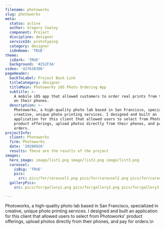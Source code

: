 ```yaml
---
filename: photoworks
slug: photoworks
meta:
  status: active
  author: Gregory Cowley
  component: Project
  discipline: designer
  serviceId: prototyping
  category: designer
  isOnHome: 'TRUE'
theme:
  isDark: 'TRUE'
  background: '#252F3A'
video: '427638306'
pageHeader:
  backToLabel: Project Back Link
  titleCategory: designer
  titleMain: Photoworks iOS Photo Ordering App
  subtitle: >-
    A mobile iOS app that allowed customers to order real prints from the photos
    on their phones.
  description: >-
    Photoworks, a high-quality photo lab based in San Francisco, specialized in
    creative, unique photo printing services. I designed and built an
    application for this client that allowed users to select from Photoworks'
    product offerings, upload photos directly from their phones, and pay for
    orders.
projectInfo:
  client: Photoworks
  firm: Photoworks
  date: '20200926'
  results: These are the results of the project
images:
  hero_image: image/list1.png image/list2.png image/list3.png
  carousel:
    isBig: 'TRUE'
    pics:
      src: pics/for/carousel1.png pics/for/carousel2.png pics/for/carousel3.png
  galleryPics:
    src: pics/for/gallery1.png pics/for/gallery2.png pics/for/gallery3.png

---
```

Photoworks, a high-quality photo lab based in San Francisco, specialized in creative, unique photo printing services. I designed and built an application for this client that allowed users to select from Photoworks' product offerings, upload photos directly from their phones, and pay for orders.\n
  